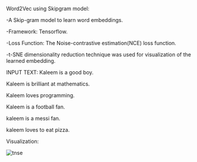  

Word2Vec using Skipgram model: 

-A Skip-gram model to learn word embeddings.

-Framework: Tensorflow. 

-Loss Function: The Noise-contrastive estimation(NCE) loss function. 

-t-SNE dimensionality reduction technique was used for visualization of the learned embedding.


INPUT TEXT:
Kaleem is a good boy.


Kaleem is brilliant at mathematics. 


Kaleem loves programming.


Kaleem is a football fan.


kaleem is a messi fan.


kaleem loves to eat pizza.

Visualization:


![tnse](https://user-images.githubusercontent.com/28730618/47615153-83db2f80-dad1-11e8-9e02-4c2137565c1b.png)


